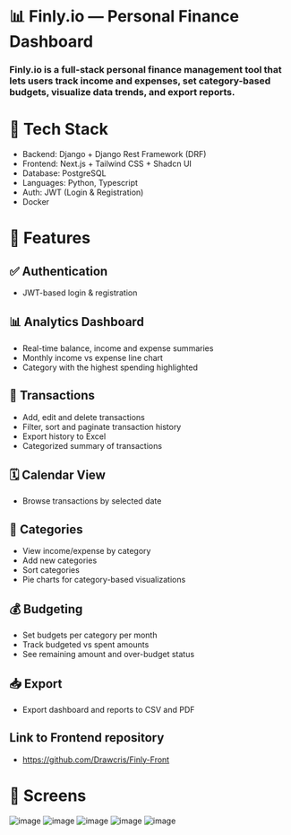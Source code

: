 # 📊 Finly.io — Personal Finance Dashboard

### Finly.io is a full-stack personal finance management tool that lets users track income and expenses, set category-based budgets, visualize data trends, and export reports.

# 🚀 Tech Stack
* Backend: Django + Django Rest Framework (DRF)
* Frontend: Next.js + Tailwind CSS + Shadcn UI
* Database: PostgreSQL
* Languages: Python, Typescript
* Auth: JWT (Login & Registration)
* Docker

# 🧩 Features

## ✅ Authentication

 * JWT-based login & registration

 ## 📊 Analytics Dashboard
 
 * Real-time balance, income and expense summaries
 * Monthly income vs expense line chart
 * Category with the highest spending highlighted
  
 ## 🧾 Transactions
 * Add, edit and delete transactions
 * Filter, sort and paginate transaction history
 * Export history to Excel
 * Categorized summary of transactions
  
 ## 🗓️ Calendar View
  * Browse transactions by selected date
  
 ## 📂 Categories
  * View income/expense by category
  * Add new categories
  * Sort categories
  * Pie charts for category-based visualizations
  
  ## 💰 Budgeting
  
  * Set budgets per category per month
  * Track budgeted vs spent amounts
  * See remaining amount and over-budget status
  
 ## 📥 Export
 * Export dashboard and reports to CSV and PDF

## Link to Frontend repository
* https://github.com/Drawcris/Finly-Front
# 📸 Screens
![image](https://github.com/user-attachments/assets/0e8af8d8-4e1d-42c6-b110-c94d1f618ebd)
![image](https://github.com/user-attachments/assets/cc377c81-98ea-4696-a250-26675ba7b6d4)
![image](https://github.com/user-attachments/assets/248384b0-919b-4712-b383-cb553c449fe1)
![image](https://github.com/user-attachments/assets/9ccd6898-9046-449a-82da-e9cd329985ef)
![image](https://github.com/user-attachments/assets/b4e75af8-f5e2-43ae-8849-7f0743985ef2)





